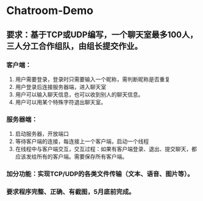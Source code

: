 # Chatroom-Demo
## 要求：基于TCP或UDP编写，一个聊天室最多100人，三人分工合作组队，由组长提交作业。 
### 客户端： 
1. 用户需要登录，登录时只需要输入一个昵称，需判断昵称是否重复 
2. 用户登录后连接服务器端，进入聊天室 
3. 用户可以输入聊天信息，也可以收到别人的聊天信息。 
4. 用户可以用某个特殊字符退出聊天室。

### 服务器端： 
1. 启动服务器，开放端口 
2. 等待客户端的连接，每连接上一个客户端，启动一个线程 
3. 在线程中与客户端交互，交互过程：如果有客户端登录、退出、提交聊天，都应该发给所有的客户端。需要保存所有客户端。

### 加分功能：实现TCP/UDP的各类文件传输（文本、语音、图片等）。

### 要求程序完整、正确、有截图，5月底前完成。
